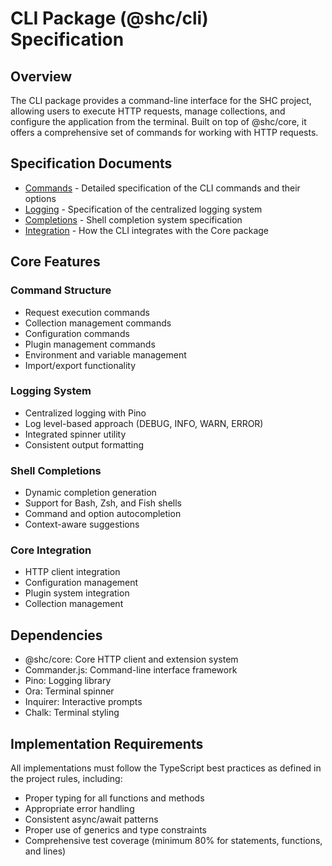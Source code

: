 # CLI Package (@shc/cli) Specification

## Overview

The CLI package provides a command-line interface for the SHC project, allowing users to execute HTTP requests, manage collections, and configure the application from the terminal. Built on top of @shc/core, it offers a comprehensive set of commands for working with HTTP requests.

## Specification Documents

- [Commands](./commands.md) - Detailed specification of the CLI commands and their options
- [Logging](./logging.md) - Specification of the centralized logging system
- [Completions](./completions.md) - Shell completion system specification
- [Integration](./integration.md) - How the CLI integrates with the Core package

## Core Features

### Command Structure

- Request execution commands
- Collection management commands
- Configuration commands
- Plugin management commands
- Environment and variable management
- Import/export functionality

### Logging System

- Centralized logging with Pino
- Log level-based approach (DEBUG, INFO, WARN, ERROR)
- Integrated spinner utility
- Consistent output formatting

### Shell Completions

- Dynamic completion generation
- Support for Bash, Zsh, and Fish shells
- Command and option autocompletion
- Context-aware suggestions

### Core Integration

- HTTP client integration
- Configuration management
- Plugin system integration
- Collection management

## Dependencies

- @shc/core: Core HTTP client and extension system
- Commander.js: Command-line interface framework
- Pino: Logging library
- Ora: Terminal spinner
- Inquirer: Interactive prompts
- Chalk: Terminal styling

## Implementation Requirements

All implementations must follow the TypeScript best practices as defined in the project rules, including:

- Proper typing for all functions and methods
- Appropriate error handling
- Consistent async/await patterns
- Proper use of generics and type constraints
- Comprehensive test coverage (minimum 80% for statements, functions, and lines)
